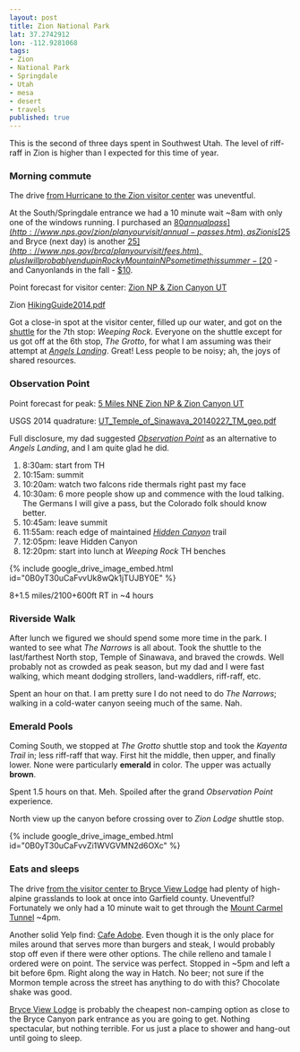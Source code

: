 ```yaml
---
layout: post
title: Zion National Park
lat: 37.2742912
lon: -112.9281068
tags:
- Zion
- National Park
- Springdale
- Utah
- mesa
- desert
- travels
published: true
---
```

This is the second of three days spent in Southwest Utah.
The level of riff-raff in Zion is higher than I expected for this time of year.

### Morning commute
The drive [from Hurricane to the Zion visitor center](https://goo.gl/maps/ACQKm) was uneventful.

At the South/Springdale entrance we had a 10 minute wait ~8am with only one of the windows running.
I purchased an [$80 annual pass](http://www.nps.gov/zion/planyourvisit/annual-passes.htm),
as Zion is [$25](http://www.nps.gov/zion/planyourvisit/feesandreservations.htm)
and Bryce (next day) is another [$25](http://www.nps.gov/brca/planyourvisit/fees.htm),
plus I will probably end up in Rocky Mountain NP some time this summer -
[$20](http://www.nps.gov/romo/planyourvisit/fees.htm) - and Canyonlands in the fall -
[$10](http://www.nps.gov/cany/planyourvisit/fees.htm).

Point forecast for visitor center: [Zion NP & Zion Canyon UT](http://forecast.weather.gov/MapClick.php?lat=37.199864&lon=-112.9874359)

Zion [HikingGuide2014.pdf](https://drive.google.com/open?id=0B0yT30uCaFvvdDNySVgyWXczTVE)

Got a close-in spot at the visitor center, filled up our water, and got on the
[shuttle](http://www.citrusmilo.com/zionguide/shuttlesystem.cfm)
for the 7th stop: _Weeping Rock_. Everyone on the shuttle except for us
got off at the 6th stop, _The Grotto_, for what I am assuming was their attempt
at [_Angels Landing_](http://www.citrusmilo.com/zionguide/angelslanding.cfm).
Great! Less people to be noisy; ah, the joys of shared resources.

### Observation Point
Point forecast for peak: [5 Miles NNE Zion NP & Zion Canyon UT](http://forecast.weather.gov/MapClick.php?lat=37.2809165&lon=-112.9390522)

USGS 2014 quadrature: [UT_Temple_of_Sinawava_20140227_TM_geo.pdf](https://drive.google.com/open?id=0B0yT30uCaFvvTjZkb3FNODVVUDA)

Full disclosure, my dad suggested
[_Observation Point_](http://www.citrusmilo.com/zionguide/obspoint.cfm)
as an alternative to _Angels Landing_, and I am quite glad he did.

1. 8:30am: start from TH
2. 10:15am: summit
3. 10:20am: watch two falcons ride thermals right past my face
4. 10:30am: 6 more people show up and commence with the loud talking.
The Germans I will give a pass, but the Colorado folk should know better.
5. 10:45am: leave summit
6. 11:55am: reach edge of maintained [_Hidden Canyon_](http://www.citrusmilo.com/zionguide/hiddencanyon.cfm) trail
7. 12:05pm: leave Hidden Canyon
8. 12:20pm: start into lunch at _Weeping Rock_ TH benches

{% include google_drive_image_embed.html id="0B0yT30uCaFvvUk8wQk1jTUJBY0E" %}

8+1.5 miles/2100+600ft RT in ~4 hours

### Riverside Walk
After lunch we figured we should spend some more time in the park.
I wanted to see what _The Narrows_ is all about. Took the shuttle to the
last/farthest North stop, Temple of Sinawava, and braved the crowds.
Well probably not as crowded as peak season, but my dad and I were fast walking,
which meant dodging strollers, land-waddlers, riff-raff, etc.

Spent an hour on that. I am pretty sure I do not need to do _The Narrows_;
walking in a cold-water canyon seeing much of the same. Nah.

### Emerald Pools
Coming South, we stopped at _The Grotto_ shuttle stop and took the _Kayenta Trail_ in;
less riff-raff that way. First hit the middle, then upper, and finally lower.
None were particularly __emerald__ in color. The upper was actually __brown__.

Spent 1.5 hours on that. Meh. Spoiled after the grand _Observation Point_ experience.

North view up the canyon before crossing over to _Zion Lodge_ shuttle stop.

{% include google_drive_image_embed.html id="0B0yT30uCaFvvZi1WVGVMN2d6OXc" %}

### Eats and sleeps
The drive [from the visitor center to Bryce View Lodge](https://goo.gl/maps/8SxRI)
had plenty of high-alpine grasslands to look at once into Garfield county.
Uneventful? Fortunately we only had a 10 minute wait to get through the
[Mount Carmel Tunnel](http://www.nps.gov/zion/planyourvisit/the-zion-mount-carmel-tunnel.htm)
~4pm.

Another solid Yelp find: [Cafe Adobe](http://www.yelp.com/biz/adobe-deli-hatch).
Even though it is the only place for miles around that serves more than
burgers and steak, I would probably stop off even if there were other options.
The chile relleno and tamale I ordered were on point. The service was perfect.
Stopped in ~5pm and left a bit before 6pm. Right along the way in Hatch.
No beer; not sure if the Mormon temple across the street has anything to do with this?
Chocolate shake was good.

[Bryce View Lodge](http://www.bryceviewlodge.com/) is probably the cheapest
non-camping option as close to the Bryce Canyon park entrance as you are going to get.
Nothing spectacular, but nothing terrible. For us just a place to shower and
hang-out until going to sleep.
